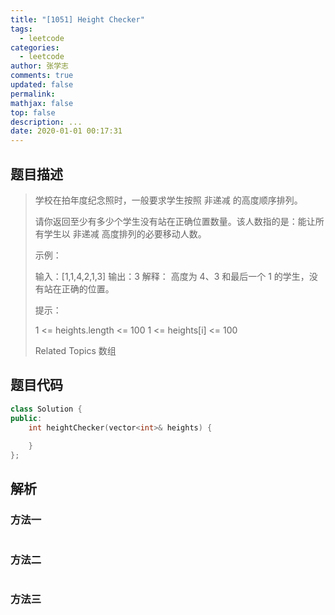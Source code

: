 ```yaml
---
title: "[1051] Height Checker"
tags:
  - leetcode
categories:
  - leetcode
author: 张学志
comments: true
updated: false
permalink:
mathjax: false
top: false
description: ...
date: 2020-01-01 00:17:31
---
```


## 题目描述

> 学校在拍年度纪念照时，一般要求学生按照 非递减 的高度顺序排列。 
> 
> 请你返回至少有多少个学生没有站在正确位置数量。该人数指的是：能让所有学生以 非递减 高度排列的必要移动人数。 
> 
> 
> 
> 示例： 
> 
> 输入：[1,1,4,2,1,3]
> 输出：3
> 解释：
> 高度为 4、3 和最后一个 1 的学生，没有站在正确的位置。 
> 
> 
> 
> 提示： 
> 
> 
> 1 <= heights.length <= 100 
> 1 <= heights[i] <= 100 
> 
> Related Topics 数组

## 题目代码

```cpp
class Solution {
public:
    int heightChecker(vector<int>& heights) {
        
    }
};
```

## 解析

### 方法一

```cpp

```

### 方法二

```cpp

```

### 方法三

```cpp

```

